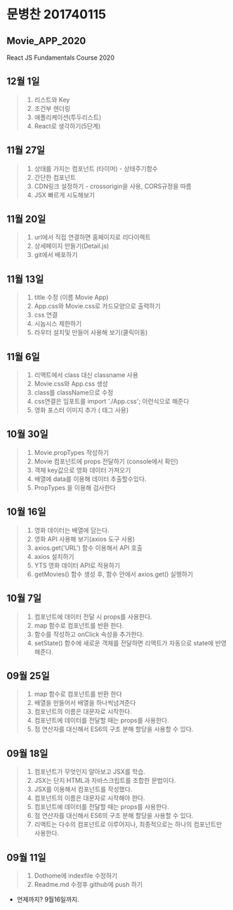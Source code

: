 # 문병찬 201740115
## Movie_APP_2020
React JS Fundamentals Course 2020

## 12월 1일
>1. 리스트와 Key
>2. 조건부 렌더링
>3. 애플리케이션(투두리스트)
>4. React로 생각하기(5단계)

## 11월 27일
>1. 상태를 가지는 컴포넌트 (타이머) - 상태주기함수
>2. 간단한 컴포넌트
>3. CDN링크 설정하기 - crossorigin을 사용, CORS규정을 따름
>4. JSX 빠르게 시도해보기

## 11월 20일
>1. url에서 직접 연결하면 홈페이지로 리다이렉트
>2. 상세페이지 만들기(Detail.js)
>3. git에서 배포하기

## 11월 13일
>1. title 수정 (이름 Movie App)
>2. App.css와 Movie.css로 카드모양으로 출력하기
>3. css 연결
>4. 시놉시스 제한하기
>5. 라우터 설치및 만들어 사용해 보기(클릭이동)

## 11월 6일
>1. 리액트에서 class 대신 classname 사용
>2. Movie.css와 App.css 생성
>3. class를 className으로 수정
>4. css연결은 임포트를 import './App.css'; 이런식으로 해준다
>5. 영화 포스터 이미지 추가 ( 태그 사용)

## 10월 30일
>1. Movie.propTypes 작성하기
>2. Movie 컴포넌트에 props 전달하기 (console에서 확인)
>3. 객체 key값으로 영화 데이터 가져오기
>4. 배열에 data를 이용해 데이터 추출할수있다.
>5. PropTypes 을 이용해 검사한다

## 10월 16일
>1. 영화 데이터는 배열에 담는다.
>2. 영화 API 사용해 보기(axios 도구 사용)
>3. axios.get('URL') 함수 이용해서 API 호출
>4. axios 설치하기
>5. YTS 영화 데이터 API로 적용하기
>6. getMovies() 함수 생성 후, 함수 안에서 axios.get() 실행하기

## 10월 7일
>1. 컴포넌트에 데이터 전달 시 props를 사용한다.
>2. map 함수로 컴포넌트를 반환 한다.
>3. 함수를 작성하고 onClick 속성을 추가한다.
>4. setState() 함수에 새로운 객체를 전달하면 리액트가 자동으로 state에 반영해준다.

## 09월 25일
>1. map 함수로 컴포넌트를 반환 한다
>2. 배열을 만들어서 배열을 하나씩넘겨준다
>3. 컴포넌트의 이름은 대문자로 시작한다.
>4. 컴포넌트에 데이터를 전달할 때는 props를 사용한다.
>5. 점 연산자를 대신해서 ES6의 구조 분해 할당을 사용할 수 있다.

## 09월 18일
>1. 컴포넌트가 무엇인지 알아보고 JSX를 학습.
>2. JSX는 단지 HTML과 자바스크립트를 조합한 문법이다.
>3. JSX를 이용해서 컴포넌트를 작성했다.
>4. 컴포넌트의 이름은 대문자로 시작해야 한다.
>5. 컴포넌트에 데이터를 전달할 때는 props를 사용한다.
>6. 점 연산자를 대신해서 ES6의 구조 분해 할당을 사용할 수 있다.
>7. 리액트는 다수의 컴포넌트로 이루어지나, 최종적으로는 하나의 컴포넌트만 사용한다.

## 09월 11일
>1. Dothome에 indexfile 수정하기
>2. Readme.md 수정후 github에 push 하기
* 언제까지? 9월16일까지.

